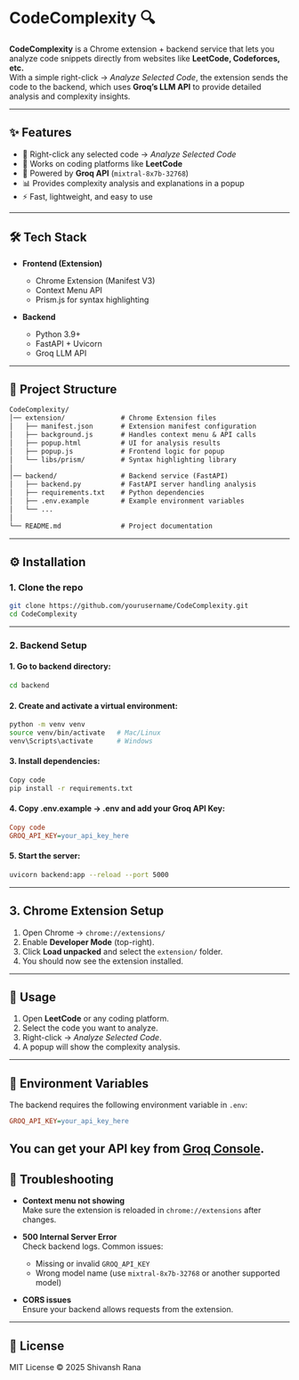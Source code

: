 # CodeComplexity 🔍

**CodeComplexity** is a Chrome extension + backend service that lets you analyze code snippets directly from websites like **LeetCode, Codeforces, etc.**  
With a simple right-click → *Analyze Selected Code*, the extension sends the code to the backend, which uses **Groq’s LLM API** to provide detailed analysis and complexity insights.

---

## ✨ Features

- 📌 Right-click any selected code → *Analyze Selected Code*  
- 🔗 Works on coding platforms like **LeetCode**  
- 🤖 Powered by **Groq API** (`mixtral-8x7b-32768`)  
- 📊 Provides complexity analysis and explanations in a popup  
- ⚡ Fast, lightweight, and easy to use  

---

## 🛠️ Tech Stack

- **Frontend (Extension)**  
  - Chrome Extension (Manifest V3)  
  - Context Menu API  
  - Prism.js for syntax highlighting  

- **Backend**  
  - Python 3.9+  
  - FastAPI + Uvicorn  
  - Groq LLM API  

---

## 📂 Project Structure
```tex
CodeComplexity/
│── extension/              # Chrome Extension files
│   ├── manifest.json       # Extension manifest configuration
│   ├── background.js       # Handles context menu & API calls
│   ├── popup.html          # UI for analysis results
│   ├── popup.js            # Frontend logic for popup
│   └── libs/prism/         # Syntax highlighting library
│
│── backend/                # Backend service (FastAPI)
│   ├── backend.py          # FastAPI server handling analysis
│   ├── requirements.txt    # Python dependencies
│   ├── .env.example        # Example environment variables
│   └── ...
│
└── README.md               # Project documentation
```

---

## ⚙️ Installation

### 1. Clone the repo
```bash
git clone https://github.com/yourusername/CodeComplexity.git
cd CodeComplexity
```

--- 

### 2. Backend Setup
#### 1. Go to backend directory:


```bash
cd backend
```

#### 2. Create and activate a virtual environment:

```bash
python -m venv venv
source venv/bin/activate   # Mac/Linux
venv\Scripts\activate      # Windows
```
#### 3. Install dependencies:

```bash
Copy code
pip install -r requirements.txt
```
#### 4. Copy .env.example → .env and add your Groq API Key:

```ini
Copy code
GROQ_API_KEY=your_api_key_here
```

#### 5. Start the server:

```bash
uvicorn backend:app --reload --port 5000
```
---

## 3. Chrome Extension Setup

1. Open Chrome → `chrome://extensions/`  
2. Enable **Developer Mode** (top-right).  
3. Click **Load unpacked** and select the `extension/` folder.  
4. You should now see the extension installed.  

---

## 🚀 Usage

1. Open **LeetCode** or any coding platform.  
2. Select the code you want to analyze.  
3. Right-click → *Analyze Selected Code*.  
4. A popup will show the complexity analysis.  

---

## 🔑 Environment Variables

The backend requires the following environment variable in `.env`:
```ini
GROQ_API_KEY=your_api_key_here
```
You can get your API key from [Groq Console](https://console.groq.com/).  
---

## 🐛 Troubleshooting

- **Context menu not showing**  
  Make sure the extension is reloaded in `chrome://extensions` after changes.  

- **500 Internal Server Error**  
  Check backend logs. Common issues:  
  - Missing or invalid `GROQ_API_KEY`  
  - Wrong model name (use `mixtral-8x7b-32768` or another supported model)  

- **CORS issues**  
  Ensure your backend allows requests from the extension.  

---

## 📜 License

MIT License © 2025 Shivansh Rana